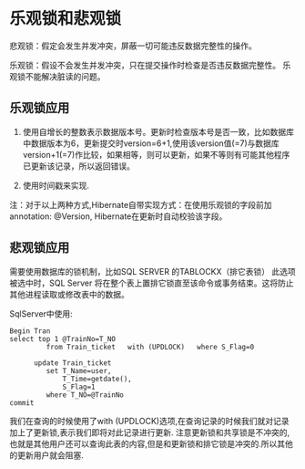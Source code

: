 # 乐观锁和悲观锁

悲观锁：假定会发生并发冲突，屏蔽一切可能违反数据完整性的操作。

乐观锁：假设不会发生并发冲突，只在提交操作时检查是否违反数据完整性。 乐观锁不能解决脏读的问题。

## 乐观锁应用
1. 使用自增长的整数表示数据版本号。更新时检查版本号是否一致，比如数据库中数据版本为6，更新提交时version=6+1,使用该version值(=7)与数据库version+1(=7)作比较，如果相等，则可以更新，如果不等则有可能其他程序已更新该记录，所以返回错误。

2. 使用时间戳来实现.

注：对于以上两种方式,Hibernate自带实现方式：在使用乐观锁的字段前加annotation: @Version, Hibernate在更新时自动校验该字段。

## 悲观锁应用
需要使用数据库的锁机制，比如SQL SERVER 的TABLOCKX（排它表锁） 此选项被选中时，SQL  Server  将在整个表上置排它锁直至该命令或事务结束。这将防止其他进程读取或修改表中的数据。

SqlServer中使用:

	Begin Tran
	select top 1 @TrainNo=T_NO
	         from Train_ticket   with (UPDLOCK)   where S_Flag=0
	
	      update Train_ticket
	         set T_Name=user,
	             T_Time=getdate(),
	             S_Flag=1
	         where T_NO=@TrainNo
	commit

我们在查询的时候使用了with (UPDLOCK)选项,在查询记录的时候我们就对记录加上了更新锁,表示我们即将对此记录进行更新. 注意更新锁和共享锁是不冲突的,也就是其他用户还可以查询此表的内容,但是和更新锁和排它锁是冲突的.所以其他的更新用户就会阻塞.